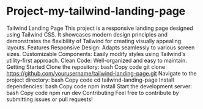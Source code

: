 # Project-my-tailwind-landing-page
 Tailwind Landing Page This project is a responsive landing page designed using Tailwind CSS. It showcases modern design principles and demonstrates the flexibility of Tailwind for creating visually appealing layouts.  Features Responsive Design: Adapts seamlessly to various screen sizes. Customizable Components: Easily modify styles using Tailwind's utility-first approach. Clean Code: Well-organized and easy to maintain. Getting Started Clone the repository:  bash Copy code git clone https://github.com/yourusername/tailwind-landing-page.git Navigate to the project directory:  bash Copy code cd tailwind-landing-page Install dependencies:  bash Copy code npm install Start the development server:  bash Copy code npm run dev Contributing Feel free to contribute by submitting issues or pull requests!
